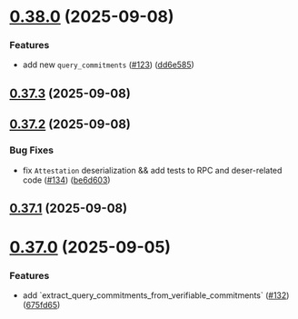 # [0.38.0](https://github.com/spaceandtimefdn/sxt-proof-of-sql-sdk/compare/v0.37.3...v0.38.0) (2025-09-08)


### Features

* add new `query_commitments` ([#123](https://github.com/spaceandtimefdn/sxt-proof-of-sql-sdk/issues/123)) ([dd6e585](https://github.com/spaceandtimefdn/sxt-proof-of-sql-sdk/commit/dd6e585545ea8e7262265de93e2b7f9a726b72a0))



## [0.37.3](https://github.com/spaceandtimefdn/sxt-proof-of-sql-sdk/compare/v0.37.2...v0.37.3) (2025-09-08)



## [0.37.2](https://github.com/spaceandtimefdn/sxt-proof-of-sql-sdk/compare/v0.37.1...v0.37.2) (2025-09-08)


### Bug Fixes

* fix `Attestation` deserialization && add tests to RPC and deser-related code ([#134](https://github.com/spaceandtimefdn/sxt-proof-of-sql-sdk/issues/134)) ([be6d603](https://github.com/spaceandtimefdn/sxt-proof-of-sql-sdk/commit/be6d6035f058cf919dfe88d10fb9c78a3839cb5f))



## [0.37.1](https://github.com/spaceandtimefdn/sxt-proof-of-sql-sdk/compare/v0.37.0...v0.37.1) (2025-09-08)



# [0.37.0](https://github.com/spaceandtimefdn/sxt-proof-of-sql-sdk/compare/v0.36.0...v0.37.0) (2025-09-05)


### Features

* add \`extract_query_commitments_from_verifiable_commitments\` ([#132](https://github.com/spaceandtimefdn/sxt-proof-of-sql-sdk/issues/132)) ([675fd65](https://github.com/spaceandtimefdn/sxt-proof-of-sql-sdk/commit/675fd6534e1a63ba8cd6eca41230fd82920498fd))



